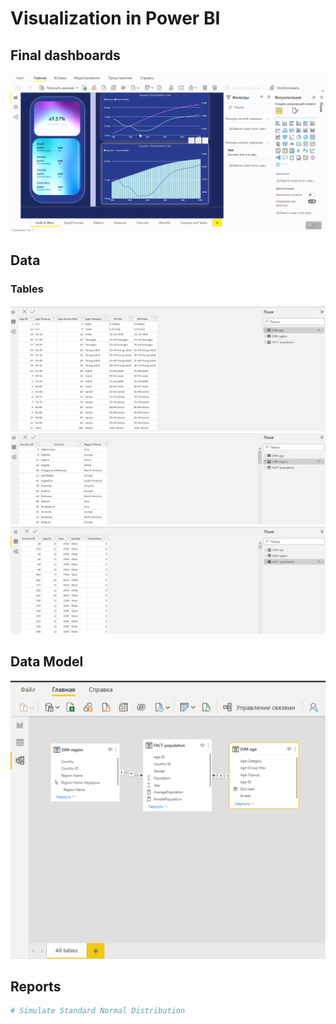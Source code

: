 # Visualization in Power BI


## Final dashboards
![til](https://github.com/anastasiia-belova/population-power-bi/blob/main/pictures_population/population_visualization.gif)

## Data

### Tables
![Alt-текст](https://github.com/anastasiia-belova/population-power-bi/blob/main/pictures_population/pic_table_age.PNG)
![Alt-текст](https://github.com/anastasiia-belova/population-power-bi/blob/main/pictures_population/pic_table_region.PNG)
![Alt-текст](https://github.com/anastasiia-belova/population-power-bi/blob/main/pictures_population/pic_table_population.PNG)

## Data Model

![Alt-текст](https://github.com/anastasiia-belova/population-power-bi/blob/main/pictures_population/pic_data_model.PNG)

## Reports


```python
# Simulate Standard Normal Distribution

```

